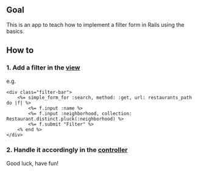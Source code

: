 ## Goal
This is an app to teach how to implement a filter form in Rails using the basics.

## How to
### 1. Add a filter in the [view](https://github.com/andrerferrer/basic-filter-demo/blob/master/app/views/restaurants/index.html.erb)

e.g.

```erb
<div class="filter-bar">
	<%= simple_form_for :search, method: :get, url: restaurants_path do |f| %>
		<%= f.input :name %>
		<%= f.input :neighborhood, collection: Restaurant.distinct.pluck(:neighborhood) %>
		<%= f.submit "Filter" %>
	<% end %>
</div>
```

### 2. Handle it accordingly in the [controller](https://github.com/andrerferrer/basic-filter-demo/blob/master/app/controllers/restaurants_controller.rb)

Good luck, have fun!
